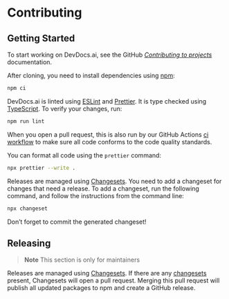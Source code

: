 # Contributing

## Getting Started

To start working on DevDocs.ai, see the GitHub
_[Contributing to projects](https://docs.github.com/en/get-started/quickstart/contributing-to-projects)_
documentation.

After cloning, you need to install dependencies using
[npm](https://www.npmjs.com):

```sh
npm ci
```

DevDocs.ai is linted using [ESLint](https://eslint.org) and
[Prettier](https://prettier.io). It is type checked using
[TypeScript](https://www.typescriptlang.org). To verify your changes, run:

```sh
npm run lint
```

When you open a pull request, this is also run by our GitHub Actions
[ci workflow](./.github/workflows/ci.yml) to make sure all code conforms to the
code quality standards.

You can format all code using the `prettier` command:

```sh
npx prettier --write .
```

Releases are managed using
[Changesets](https://github.com/changesets/changesets). You need to add a
changeset for changes that need a release. To add a changeset, run the following
command, and follow the instructions from the command line:

```sh
npx changeset
```

Don’t forget to commit the generated changeset!

## Releasing

> **Note** This section is only for maintainers

Releases are managed using
[Changesets](https://github.com/changesets/changesets). If there are any
[changesets](./.changeset) present, Changesets will open a pull request. Merging
this pull request will publish all updated packages to npm and create a GitHub
release.
